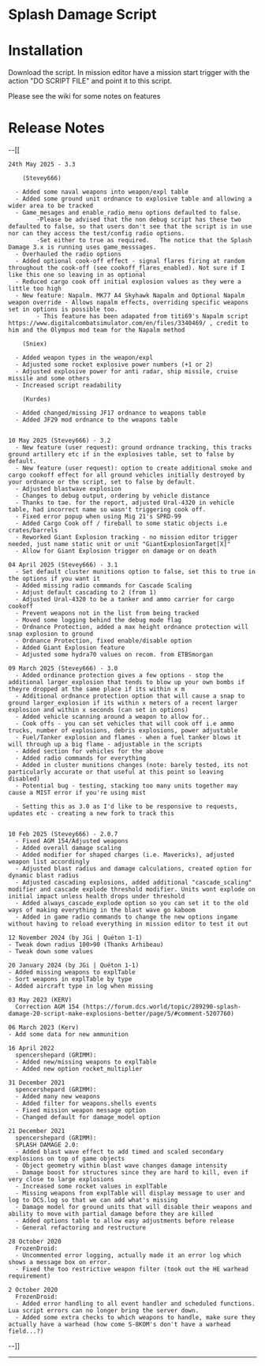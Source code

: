 # Splash Damage Script

# Installation
Download the script.
In mission editor have a mission start trigger with the action "DO SCRIPT FILE" and point it to this script.

Please see the wiki for some notes on features

# Release Notes

--[[

    24th May 2025 - 3.3

		(Stevey666) 
		
	  - Added some naval weapons into weapon/expl table
	  - Added some ground unit ordnance to explosive table and allowing a wider area to be tracked
	  - Game_mesages and enable_radio_menu options defaulted to false. 
			-Please be advised that the non debug script has these two defaulted to false, so that users don't see that the script is in use nor can they access the test/config radio options.  
			-Set either to true as required.   The notice that the Splash Damage 3.x is running uses game_messsages.
	  - Overhauled the radio options
	  - Added optional cook-off effect - signal flares firing at random throughout the cook-off (see cookoff_flares_enabled). Not sure if I like this one so leaving in as optional
	  - Reduced cargo cook off initial explosion values as they were a little too high
	  - New feature: Napalm. MK77 A4 Skyhawk Napalm and Optional Napalm weapon override - Allows napalm effects, overriding specific weapons set in options is possible too.
	  		- This feature has been adapated from titi69's Napalm script https://www.digitalcombatsimulator.com/en/files/3340469/ , credit to him and the Olympus mod team for the Napalm method

	    (Sniex)
	    
	  - Added weapon types in the weapon/expl
	  - Adjusted some rocket explosive power numbers (+1 or 2)
	  - Adjusted explosive power for anti radar, ship missile, cruise missile and some others
	  - Increased script readability
	  
	    (Kurdes)
	    
	  - Added changed/missing JF17 ordnance to weapons table
	  - Added JF29 mod ordnance to the weapons table

   
    10 May 2025 (Stevey666) - 3.2
	  - New feature (user request): ground ordnance tracking, this tracks ground artillery etc if in the explosives table, set to false by default.
	  - New feature (user request): option to create additional smoke and cargo cookoff effect for all ground vehicles initially destroyed by your ordnance or the script, set to false by default.
	  - Adjusted blastwave explosion
	  - Changes to debug output, ordering by vehicle distance
	  - Thanks to tae. for the report, adjusted Ural-4320 in vehicle table, had incorrect name so wasn't triggering cook off.
	  - Fixed error popup when using Mig 21's SPRD-99
	  - Added Cargo Cook off / fireball to some static objects i.e crates/barrels
	  - Reworked Giant Explosion tracking - no mission editor trigger needed, just name static unit or unit "GiantExplosionTarget[X]"
	  - Allow for Giant Explosion trigger on damage or on death

    04 April 2025 (Stevey666) - 3.1
	  - Set default cluster munitions option to false, set this to true in the options if you want it
      - Added missing radio commands for Cascade Scaling
	  - Adjust default cascading to 2 (from 1)
	  - Adjusted Ural-4320 to be a tanker and ammo carrier for cargo cookoff
	  - Prevent weapons not in the list from being tracked
	  - Moved some logging behind the debug mode flag
	  - Ordnance Protection, added a max height ordnance protection will snap explosion to ground
	  - Ordnance Protection, fixed enable/disable option
	  - Added Giant Explosion feature
	  - Adjusted some hydra70 values on recom. from ETBSmorgan
   
    09 March 2025 (Stevey666) - 3.0
      - Added ordinance protection gives a few options - stop the additional larger_explosion that tends to blow up your own bombs if theyre dropped at the same place if its within x m
	  - Additional ordnance protection option that will cause a snap to ground larger_explosion if its within x meters of a recent larger explosion and within x seconds (can set in options)
      - Added vehicle scanning around a weapon to allow for..
	  - Cook offs - you can set vehicles that will cook off i.e ammo trucks, number of explosions, debris explosions, power adjustable
	  - Fuel/Tanker explosion and flames - when a fuel tanker blows it will through up a big flame - adjustable in the scripts
	  - Added section for vehicles for the above
	  - Added radio commands for everything
	  - Added in cluster munitions changes (note: barely tested, its not particularly accurate or that useful at this point so leaving disabled)
	  - Potential bug - testing, stacking too many units together may cause a MIST error if you're using mist
	  
	  - Setting this as 3.0 as I'd like to be responsive to requests, updates etc - creating a new fork to track this
	

    10 Feb 2025 (Stevey666) - 2.0.7
      - Fixed AGM 154/Adjusted weapons
      - Added overall damage scaling 
      - Added modifier for shaped charges (i.e. Mavericks), adjusted weapon list accordingly
      - Adjusted blast radius and damage calculations, created option for dynamic blast radius
      - Adjusted cascading explosions, added additional "cascade_scaling" modifier and cascade explode threshold modifier. Units wont explode on initial impact unless health drops under threshold
      - Added always_cascade_explode option so you can set it to the old ways of making everything in the blast wave go kaboom
      - Added in game radio commands to change the new options ingame without having to reload everything in mission editor to test it out

    12 November 2024 (by JGi | Quéton 1-1)
    - Tweak down radius 100>90 (Thanks Arhibeau)
    - Tweak down some values

    20 January 2024 (by JGi | Quéton 1-1)
    - Added missing weapons to explTable
    - Sort weapons in explTable by type
    - Added aircraft type in log when missing

    03 May 2023 (KERV)
      Correction AGM 154 (https://forum.dcs.world/topic/289290-splash-damage-20-script-make-explosions-better/page/5/#comment-5207760)
  
    06 March 2023 (Kerv)
    - Add some data for new ammunition

    16 April 2022
      spencershepard (GRIMM):
      - Added new/missing weapons to explTable
      - Added new option rocket_multiplier

    31 December 2021
      spencershepard (GRIMM):
      - Added many new weapons
      - Added filter for weapons.shells events
      - Fixed mission weapon message option
      - Changed default for damage_model option
  
    21 December 2021
      spencershepard (GRIMM):
      SPLASH DAMAGE 2.0:
      - Added blast wave effect to add timed and scaled secondary explosions on top of game objects
      - Object geometry within blast wave changes damage intensity
      - Damage boost for structures since they are hard to kill, even if very close to large explosions
      - Increased some rocket values in explTable
      - Missing weapons from explTable will display message to user and log to DCS.log so that we can add what's missing
      - Damage model for ground units that will disable their weapons and ability to move with partial damage before they are killed
      - Added options table to allow easy adjustments before release
      - General refactoring and restructure

    28 October 2020
      FrozenDroid: 
      - Uncommented error logging, actually made it an error log which shows a message box on error.
      - Fixed the too restrictive weapon filter (took out the HE warhead requirement)

    2 October 2020
      FrozenDroid:
      - Added error handling to all event handler and scheduled functions. Lua script errors can no longer bring the server down.
      - Added some extra checks to which weapons to handle, make sure they actually have a warhead (how come S-8KOM's don't have a warhead field...?)
--]]

----------------------------------------------------------------------------------------------------------------------------------------------------
